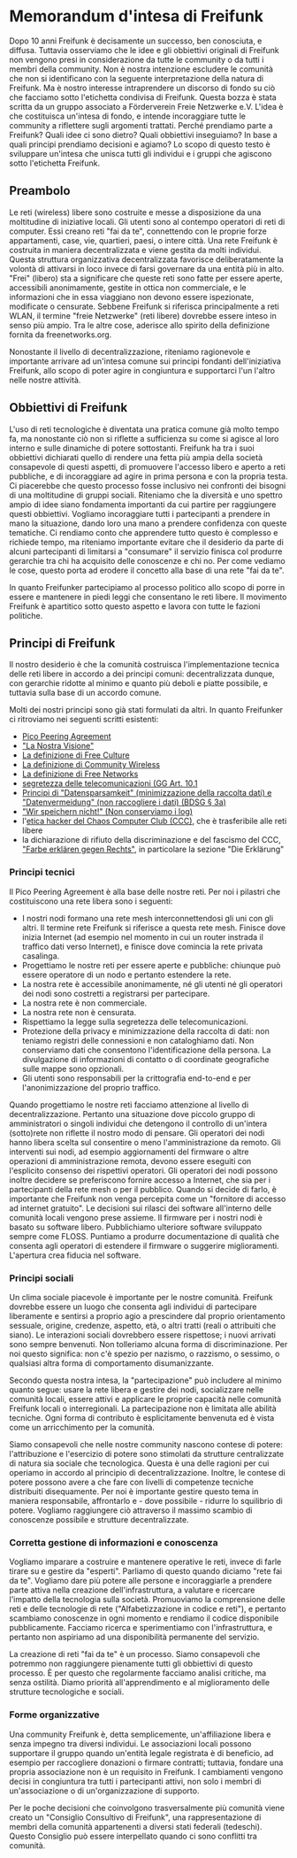# Memorandum d'intesa di Freifunk

Dopo 10 anni Freifunk è decisamente un successo, ben conosciuta, e diffusa. Tuttavia osserviamo che le idee e gli obbiettivi originali di Freifunk non vengono presi in considerazione da tutte le community o da tutti i membri della community. Non è nostra intenzione escludere le comunità che non si identificano con la seguente interpretazione della natura di Freifunk. Ma è nostro interesse intraprendere un discorso di fondo su ciò che facciamo sotto l'etichetta condivisa di Freifunk. Questa bozza è stata scritta da un gruppo associato a Förderverein Freie Netzwerke e.V. L'idea è che costituisca un'intesa di fondo, e intende incoraggiare tutte le community a riflettere sugli argomenti trattati. Perché prendiamo parte a Freifunk? Quali idee ci sono dietro? Quali obbiettivi inseguiamo? In base a quali principi prendiamo decisioni e agiamo? Lo scopo di questo testo è sviluppare un'intesa che unisca tutti gli individui e i gruppi che agiscono sotto l'etichetta Freifunk.

## Preambolo

Le reti (wireless) libere sono costruite e messe a disposizione da una moltitudine di iniziative locali. Gli utenti sono al contempo operatori di reti di computer. Essi creano reti "fai da te", connettendo con le proprie forze appartamenti, case, vie, quartieri, paesi, o intere città. Una rete Freifunk è costruita in maniera decentralizzata e viene gestita da molti individui. Questa struttura organizzativa decentralizzata favorisce deliberatamente la volontà di attivarsi in loco invece di farsi governare da una entità più in alto. "Frei" (libero) sta a significare che queste reti sono fatte per essere aperte, accessibili anonimamente, gestite in ottica non commerciale, e le informazioni che in essa viaggiano non devono essere ispezionate, modificate o censurate. Sebbene Freifunk si riferisca principalmente a reti WLAN, il termine "freie Netzwerke" (reti libere) dovrebbe essere inteso in senso più ampio. Tra le altre cose, aderisce allo spirito della definizione fornita da freenetworks.org.

Nonostante il livello di decentralizzazione, riteniamo ragionevole e importante arrivare ad un'intesa comune sui principi fondanti dell'iniziativa Freifunk, allo scopo di poter agire in congiuntura e supportarci l'un l'altro nelle nostre attività.

## Obbiettivi di Freifunk

L'uso di reti tecnologiche è diventata una pratica comune già molto tempo fa, ma nonostante ciò non si riflette a sufficienza su come si agisce al loro interno e sulle dinamiche di potere sottostanti. Freifunk ha tra i suoi obbiettivi dichiarati quello di rendere una fetta più ampia della società consapevole di questi aspetti, di promuovere l'accesso libero e aperto a reti pubbliche, e di incoraggiare ad agire in prima persona e con la propria testa. Ci piacerebbe che questo processo fosse inclusivo nei confronti dei bisogni di una moltitudine di gruppi sociali. Riteniamo che la diversità e uno spettro ampio di idee siano fondamenta importanti da cui partire per raggiungere questi obbiettivi. Vogliamo incoraggiare tutti i partecipanti a prendere in mano la situazione, dando loro una mano a prendere confidenza con queste tematiche. Ci rendiamo conto che apprendere tutto questo è complesso e richiede tempo, ma riteniamo importante evitare che il desiderio da parte di alcuni partecipanti di limitarsi a "consumare" il servizio finisca col produrre gerarchie tra chi ha acquisito delle conoscenze e chi no. Per come vediamo le cose, questo porta ad erodere il concetto alla base di una rete "fai da te".

In quanto Freifunker partecipiamo al processo politico allo scopo di porre in essere e mantenere in piedi leggi che consentano le reti libere. Il movimento Freifunk è apartitico sotto questo aspetto e lavora con tutte le fazioni politiche.

## Principi di Freifunk

Il nostro desiderio è che la comunità costruisca l'implementazione tecnica delle reti libere in accordo a dei principi comuni: decentralizzata dunque, con gerarchie ridotte al minimo e quanto più deboli e piatte possibile, e tuttavia sulla base di un accordo comune.

Molti dei nostri principi sono già stati formulati da altri. In quanto Freifunker ci ritroviamo nei seguenti scritti esistenti:

* [Pico Peering Agreement](http://www.picopeer.net/PPA-en.html)
* ["La Nostra Visione"](http://freifunk.net/en/what-is-it-about/our-vision/)
* [La definizione di Free Culture](https://en.wikipedia.org/wiki/Free_Culture_(book))
* [La definizione di Community Wireless](http://wiki.freifunk.net/WirelessCommons#English)
* [La definizione di Free Networks](http://freenetworks.org/)
* [segretezza delle telecomunicazioni (GG Art. 10,1](https://dejure.org/gesetze/GG/10.html)
* [Principi di "Datensparsamkeit" (minimizzazione della raccolta dati) e "Datenvermeidung" (non raccogliere i dati) (BDSG § 3a)](https://dejure.org/gesetze/BDSG/3a.html)
* ["Wir speichern nicht!" (Non conserviamo i log)](http://www.wirspeichernnicht.de/)
* l'[etica hacker del Chaos Computer Club (CCC)](http://www.ccc.de/de/hackerethik), che è trasferibile alle reti libere
* la dichiarazione di rifiuto della discriminazione e del fascismo del CCC, ["Farbe erklären gegen Rechts"](http://www.ccc.de/updates/2005/unvereinbarkeitserklaerung), in particolare la sezione "Die Erklärung"

### Principi tecnici

Il Pico Peering Agreement è alla base delle nostre reti. Per noi i pilastri che costituiscono una rete libera sono i seguenti:

* I nostri nodi formano una rete mesh interconnettendosi gli uni con gli altri. Il termine rete Freifunk si riferisce a questa rete mesh. Finisce dove inizia Internet (ad esempio nel momento in cui un router instrada il traffico dati verso Internet), e finisce dove comincia la rete privata casalinga.
* Progettiamo le nostre reti per essere aperte e pubbliche: chiunque può essere operatore di un nodo e pertanto estendere la rete.
* La nostra rete è accessibile anonimamente, né gli utenti né gli operatori dei nodi sono costretti a registrarsi per partecipare.
* La nostra rete è non commerciale.
* La nostra rete non è censurata.
* Rispettiamo la legge sulla segretezza delle telecomunicazioni.
* Protezione della privacy e minimizzazione della raccolta di dati: non teniamo registri delle connessioni e non cataloghiamo dati. Non conserviamo dati che consentono l'identificazione della persona. La divulgazione di informazioni di contatto o di coordinate geografiche sulle mappe sono opzionali.
* Gli utenti sono responsabili per la crittografia end-to-end e per l'anonimizzazione del proprio traffico.

Quando progettiamo le nostre reti facciamo attenzione al livello di decentralizzazione. Pertanto una situazione dove piccolo gruppo di amministratori o singoli individui che detengono il controllo di un'intera (sotto)rete non riflette il nostro modo di pensare. Gli operatori dei nodi hanno libera scelta sul consentire o meno l'amministrazione da remoto. Gli interventi sui nodi, ad esempio aggiornamenti del firmware o altre operazioni di amministrazione remota, devono essere eseguiti con l'esplicito consenso dei rispettivi operatori. Gli operatori dei nodi possono inoltre decidere se preferiscono fornire accesso a Internet, che sia per i partecipanti della rete mesh o per il pubblico. Quando si decide di farlo, è importante che Freifunk non venga percepita come un "fornitore di accesso ad internet gratuito". Le decisioni sui rilasci dei software all'interno delle comunità locali vengono prese assieme. Il firmware per i nostri nodi è basato su software libero. Pubblichiamo ulteriore software sviluppato sempre come FLOSS. Puntiamo a produrre documentazione di qualità che consenta agli operatori di estendere il firmware o suggerire miglioramenti. L'apertura crea fiducia nel software.

### Principi sociali

Un clima sociale piacevole è importante per le nostre comunità. Freifunk dovrebbe essere un luogo che consenta agli individui di partecipare liberamente e sentirsi a proprio agio a prescindere dal proprio orientamento sessuale, origine, credenze, aspetto, età, o altri tratti (reali o attribuiti che siano). Le interazioni sociali dovrebbero essere rispettose; i nuovi arrivati sono sempre benvenuti. Non tolleriamo alcuna forma di discriminazione. Per noi questo significa: non c'è spezio per nazismo, o razzismo, o sessimo, o qualsiasi altra forma di comportamento disumanizzante.

Secondo questa nostra intesa, la "partecipazione" può includere al minimo quanto segue: usare la rete libera e gestire dei nodi, socializzare nelle comunità locali, essere attivi e applicare le proprie capacità nelle comunità Freifunk locali o interregionali. La partecipazione non è limitata alle abilità tecniche. Ogni forma di contributo è esplicitamente benvenuta ed è vista come un arricchimento per la comunità.

Siamo consapevoli che nelle nostre community nascono contese di potere: l'attribuzione e l'esercizio di potere sono stimolati da strutture centralizzate di natura sia sociale che tecnologica. Questa è una delle ragioni per cui operiamo in accordo al principio di decentralizzazione. Inoltre, le contese di potere possono avere a che fare con livelli di competenze tecniche distribuiti disequamente. Per noi è importante gestire questo tema in maniera responsabile, affrontarlo e - dove possibile - ridurre lo squilibrio di potere. Vogliamo raggiungere ciò attraverso il massimo scambio di conoscenze possibile e strutture decentralizzate.

### Corretta gestione di informazioni e conoscenza

Vogliamo imparare a costruire e mantenere operative le reti, invece di farle tirare su e gestire da "esperti". Parliamo di questo quando diciamo "rete fai da te". Vogliamo dare più potere alle persone e incoraggiarle a prendere parte attiva nella creazione dell'infrastruttura, a valutare e ricercare l'impatto della tecnologia sulla società. Promuoviamo la comprensione delle reti e delle tecnologie di rete ("Alfabetizzazione in codice e reti"), e pertanto scambiamo conoscenze in ogni momento e rendiamo il codice disponibile pubblicamente. Facciamo ricerca e sperimentiamo con l'infrastruttura, e pertanto non aspiriamo ad una disponibilità permanente del servizio.

La creazione di reti "fai da te" è un processo. Siamo consapevoli che potremmo non raggiungere pienamente tutti gli obbiettivi di questo processo. È per questo che regolarmente facciamo analisi critiche, ma senza ostilità. Diamo priorità all'apprendimento e al miglioramento delle strutture tecnologiche e sociali. 

### Forme organizzative

Una community Freifunk è, detta semplicemente, un'affiliazione libera e senza impegno tra diversi individui. Le associazioni locali possono supportare il gruppo quando un'entità legale registrata è di beneficio, ad esempio per raccogliere donazioni o firmare contratti; tuttavia, fondare una propria associazione non è un requisito in Freifunk. I cambiamenti vengono decisi in congiuntura tra tutti i partecipanti attivi, non solo i membri di un'associazione o di un'organizzazione di supporto.

Per le poche decisioni che coinvolgono trasversalmente più comunità viene creato un "Consiglio Consultivo di Freifunk", una rappresentazione di membri della comunità appartenenti a diversi stati federali (tedeschi). Questo Consiglio può essere interpellato quando ci sono conflitti tra comunità.
